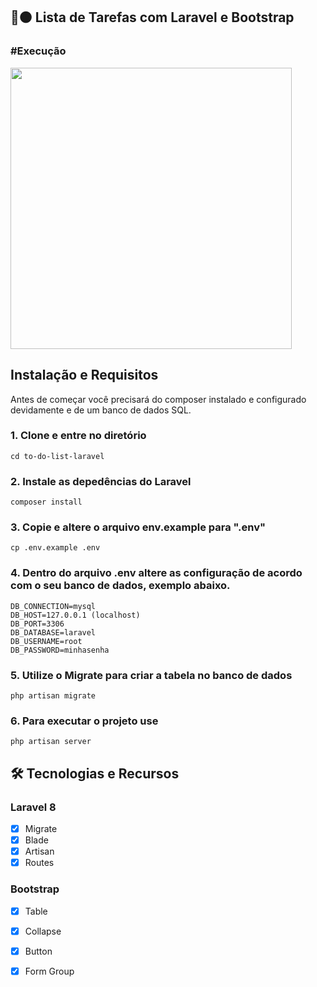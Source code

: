 ##  📝🟠 Lista de Tarefas com Laravel e Bootstrap </p>


 ### #Execução 
 <p  align=""> <img src="https://user-images.githubusercontent.com/61328786/122454498-d79c2f00-cf81-11eb-98ca-db52f39994d4.gif" width="450"></p> 

## Instalação e Requisitos

Antes de começar você precisará do composer instalado e configurado devidamente e de um banco de dados SQL.

### 1. Clone e entre no diretório

````
cd to-do-list-laravel
````   

### 2. Instale as depedências do Laravel

````
composer install
````

### 3. Copie e altere o arquivo env.example para  ".env"

```
cp .env.example .env
```

### 4. Dentro do arquivo .env altere as configuração de acordo com o seu banco de dados, exemplo abaixo.
```
DB_CONNECTION=mysql
DB_HOST=127.0.0.1 (localhost)
DB_PORT=3306
DB_DATABASE=laravel
DB_USERNAME=root
DB_PASSWORD=minhasenha
```

### 5. Utilize o Migrate para criar a tabela no banco de dados

````
php artisan migrate
````

### 6. Para executar o projeto use

````
php artisan server
````


## 🛠 Tecnologias e Recursos

### Laravel 8

- [x] Migrate
- [x] Blade
- [x] Artisan
- [x] Routes 

### Bootstrap
- [x] Table
- [x] Collapse
- [x] Button
- [x] Form Group 


